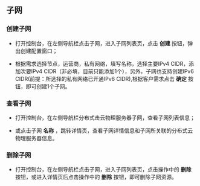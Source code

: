 ## 子网 

### 创建子网

- 打开控制台，在左侧导航栏点击子网，进入子网列表页，点击 **创建** 按钮，弹出创建配置窗口；<br/>

- 根据需求选择节点，运营商，私有网络，填写名称，选择主要IPv4 CIDR，添加次要IPv4 CIDR（非必填，目前只能添加1个），另外，子网也支持创建IPv6 CIDR(前提：所选择的私有网络已开通IPv6 CIDR),根据客户需求点击 **确定** 按钮，即可创建1个子网。<br/>

### 查看子网

- 打开控制台，在左侧导航栏分布式击云物理服务器子网，查看子网列表信息；<br/>

- 或点击子网 **名称** ，跳转详情页，查看子网详情信息和子网所关联的分布式云物理服务器信息。

### 删除子网

- 打开控制台，在左侧导航栏点击子网，进入子网列表页，点击操作中的 **删除** 按钮，或进入详情页后点击操作中的 **删除** 按钮，即可删除子网资源。<br/>





